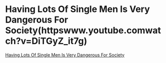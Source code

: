 # Having Lots Of Single Men Is Very Dangerous For Society(httpswww.youtube.comwatch?v=DiTGyZ_it7g)
[Having Lots Of Single Men Is Very Dangerous For Society](https://www.youtube.com/watch?v=DiTGyZ_it7g)